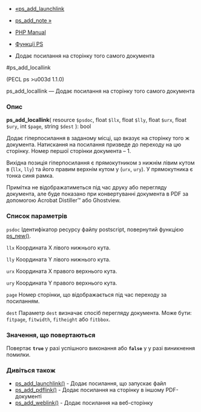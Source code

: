 - [«ps_add_launchlink](function.ps-add-launchlink.md)
- [ps_add_note »](function.ps-add-note.md)

- [PHP Manual](index.md)
- [Функції PS](ref.ps.md)
- Додає посилання на сторінку того самого документа

#ps_add_locallink

(PECL ps \>u003d 1.1.0)

ps_add_locallink — Додає посилання на сторінку того самого документа

### Опис

**ps_add_locallink**(
resource `$psdoc`,
float `$llx`,
float `$lly`,
float `$urx`,
float `$ury`,
int `$page`,
string `$dest`
): bool

Додає гіперпосилання в заданому місці, що вказує на сторінку того ж
документа. Натискання на посилання призведе до переходу на цю сторінку.
Номер першої сторінки документа – 1.

Вихідна позиція гіперпосилання є прямокутником з нижнім
лівим кутом в (`llx`, `lly`) та його правим верхнім кутом у (`urx`,
`ury`). У прямокутника є тонка синя рамка.

Примітка не відображатиметься під час друку або перегляду документа, але
буде показано при конвертуванні документа в PDF за допомогою Acrobat
Distiller™ або Ghostview.

### Список параметрів

`psdoc`
Ідентифікатор ресурсу файлу postscript, повернутий функцією
[ps_new()](function.ps-new.md).

`llx`
Координата X лівого нижнього кута.

`lly`
Координата Y лівого нижнього кута.

`urx`
Координата X правого верхнього кута.

`ury`
Координата Y правого верхнього кута.

`page`
Номер сторінки, що відображається під час переходу за посиланням.

`dest`
Параметр `dest` визначає спосіб перегляду документа. Може бути:
`fitpage`, `fitwidth`, `fitheight` або `fitbbox`.

### Значення, що повертаються

Повертає **`true`** у разі успішного виконання або **`false`** у
у разі виникнення помилки.

### Дивіться також

- [ps_add_launchlink()](function.ps-add-launchlink.md) - Додає
посилання, що запускає файл
- [ps_add_pdflink()](function.ps-add-pdflink.md) - Додає посилання
на сторінку в іншому PDF-документі
- [ps_add_weblink()](function.ps-add-weblink.md) - Додає посилання
на веб-сторінку
